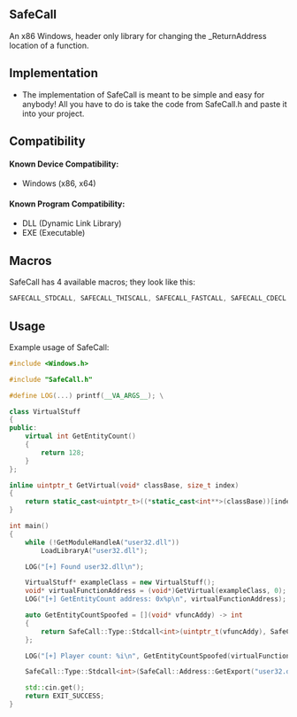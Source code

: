 ## SafeCall
An x86 Windows, header only library for changing the _ReturnAddress location of a function.

## Implementation
- The implementation of SafeCall is meant to be simple and easy for anybody! All you have to do is take the code from SafeCall.h and paste it into your project.

## Compatibility
#### Known Device Compatibility:
- Windows (x86, x64)

#### Known Program Compatibility:
- DLL (Dynamic Link Library)
- EXE (Executable)

## Macros
SafeCall has 4 available macros; they look like this:
```cpp
SAFECALL_STDCALL, SAFECALL_THISCALL, SAFECALL_FASTCALL, SAFECALL_CDECL
```

## Usage
Example usage of SafeCall:

```cpp
#include <Windows.h>

#include "SafeCall.h"

#define LOG(...) printf(__VA_ARGS__); \

class VirtualStuff
{
public:
    virtual int GetEntityCount()
    {
        return 128;
    }
};

inline uintptr_t GetVirtual(void* classBase, size_t index)
{
    return static_cast<uintptr_t>((*static_cast<int**>(classBase))[index]);
}

int main()
{
    while (!GetModuleHandleA("user32.dll"))
        LoadLibraryA("user32.dll");

    LOG("[+] Found user32.dll\n");

    VirtualStuff* exampleClass = new VirtualStuff();
    void* virtualFunctionAddress = (void*)GetVirtual(exampleClass, 0);
    LOG("[+] GetEntityCount address: 0x%p\n", virtualFunctionAddress);

    auto GetEntityCountSpoofed = [](void* vfuncAddy) -> int
    {
        return SafeCall::Type::Stdcall<int>(uintptr_t(vfuncAddy), SafeCall::Address::GetGadget("user32.dll"));
    };

    LOG("[+] Player count: %i\n", GetEntityCountSpoofed(virtualFunctionAddress));

    SafeCall::Type::Stdcall<int>(SafeCall::Address::GetExport("user32.dll", "MessageBoxA"), SafeCall::Address::GetGadget("user32.dll"), nullptr, "Spoofed call", "Alert", MB_OK);

    std::cin.get();
    return EXIT_SUCCESS;
}
```
